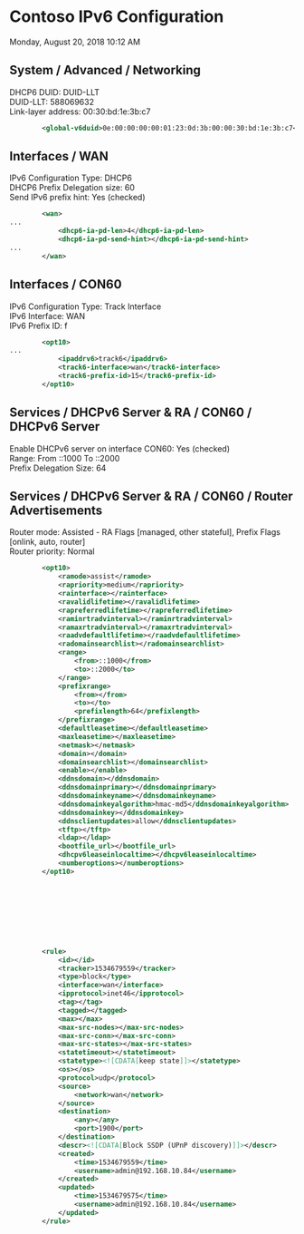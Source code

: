 ﻿# Contoso IPv6 Configuration

Monday, August 20, 2018
10:12 AM

## System / Advanced / Networking

DHCP6 DUID: DUID-LLT\
DUID-LLT: 588069632\
Link-layer address: 00:30:bd:1e:3b:c7

```XML
        <global-v6duid>0e:00:00:00:00:01:23:0d:3b:00:00:30:bd:1e:3b:c7</global-v6duid>
```

## Interfaces / WAN

IPv6 Configuration Type: DHCP6\
DHCP6 Prefix Delegation size: 60\
Send IPv6 prefix hint: Yes (checked)

```XML
        <wan>
...
            <dhcp6-ia-pd-len>4</dhcp6-ia-pd-len>
            <dhcp6-ia-pd-send-hint></dhcp6-ia-pd-send-hint>
...
        </wan>
```

## Interfaces / CON60

IPv6 Configuration Type: Track Interface\
IPv6 Interface: WAN\
IPv6 Prefix ID: f

```XML
        <opt10>
...
            <ipaddrv6>track6</ipaddrv6>
            <track6-interface>wan</track6-interface>
            <track6-prefix-id>15</track6-prefix-id>
        </opt10>
```

## Services / DHCPv6 Server & RA / CON60 / DHCPv6 Server

Enable DHCPv6 server on interface CON60: Yes (checked)\
Range: From ::1000 To ::2000\
Prefix Delegation Size: 64

## Services / DHCPv6 Server & RA / CON60 / Router Advertisements

Router mode: Assisted - RA Flags [managed, other stateful], Prefix Flags [onlink, auto, router]\
Router priority: Normal

```XML
        <opt10>
            <ramode>assist</ramode>
            <rapriority>medium</rapriority>
            <rainterface></rainterface>
            <ravalidlifetime></ravalidlifetime>
            <rapreferredlifetime></rapreferredlifetime>
            <raminrtradvinterval></raminrtradvinterval>
            <ramaxrtradvinterval></ramaxrtradvinterval>
            <raadvdefaultlifetime></raadvdefaultlifetime>
            <radomainsearchlist></radomainsearchlist>
            <range>
                <from>::1000</from>
                <to>::2000</to>
            </range>
            <prefixrange>
                <from></from>
                <to></to>
                <prefixlength>64</prefixlength>
            </prefixrange>
            <defaultleasetime></defaultleasetime>
            <maxleasetime></maxleasetime>
            <netmask></netmask>
            <domain></domain>
            <domainsearchlist></domainsearchlist>
            <enable></enable>
            <ddnsdomain></ddnsdomain>
            <ddnsdomainprimary></ddnsdomainprimary>
            <ddnsdomainkeyname></ddnsdomainkeyname>
            <ddnsdomainkeyalgorithm>hmac-md5</ddnsdomainkeyalgorithm>
            <ddnsdomainkey></ddnsdomainkey>
            <ddnsclientupdates>allow</ddnsclientupdates>
            <tftp></tftp>
            <ldap></ldap>
            <bootfile_url></bootfile_url>
            <dhcpv6leaseinlocaltime></dhcpv6leaseinlocaltime>
            <numberoptions></numberoptions>
        </opt10>









        <rule>
            <id></id>
            <tracker>1534679559</tracker>
            <type>block</type>
            <interface>wan</interface>
            <ipprotocol>inet46</ipprotocol>
            <tag></tag>
            <tagged></tagged>
            <max></max>
            <max-src-nodes></max-src-nodes>
            <max-src-conn></max-src-conn>
            <max-src-states></max-src-states>
            <statetimeout></statetimeout>
            <statetype><![CDATA[keep state]]></statetype>
            <os></os>
            <protocol>udp</protocol>
            <source>
                <network>wan</network>
            </source>
            <destination>
                <any></any>
                <port>1900</port>
            </destination>
            <descr><![CDATA[Block SSDP (UPnP discovery)]]></descr>
            <created>
                <time>1534679559</time>
                <username>admin@192.168.10.84</username>
            </created>
            <updated>
                <time>1534679575</time>
                <username>admin@192.168.10.84</username>
            </updated>
        </rule>
```
